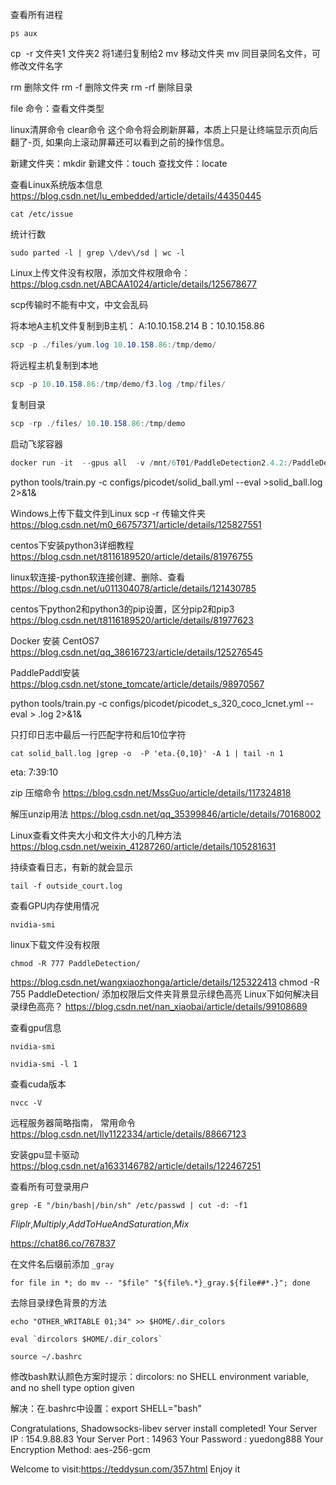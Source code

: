 查看所有进程
```
ps aux
```
cp  -r 文件夹1 文件夹2 将1递归复制给2 
mv 移动文件夹
mv 同目录同名文件，可修改文件名字

rm 删除文件
rm -f 删除文件夹
rm -rf 删除目录

file 命令：查看文件类型

linux清屏命令
clear命令
这个命令将会刷新屏幕，本质上只是让终端显示页向后翻了-页,
如果向上滚动屏幕还可以看到之前的操作信息。

新建文件夹：mkdir
新建文件：touch
查找文件：locate

查看Linux系统版本信息
https://blog.csdn.net/lu_embedded/article/details/44350445
```
cat /etc/issue
```

统计行数
```
sudo parted -l | grep \/dev\/sd | wc -l
```


Linux上传文件没有权限，添加文件权限命令：
https://blog.csdn.net/ABCAA1024/article/details/125678677

 scp传输时不能有中文，中文会乱码

将本地A主机文件复制到B主机： A:10.10.158.214 B：10.10.158.86
```c#
scp -p ./files/yum.log 10.10.158.86:/tmp/demo/
```
将远程主机复制到本地
```c#
scp -p 10.10.158.86:/tmp/demo/f3.log /tmp/files/
```
复制目录
```c#
scp -rp ./files/ 10.10.158.86:/tmp/demo
```


启动飞浆容器
```d
docker run -it  --gpus all  -v /mnt/6T01/PaddleDetection2.4.2:/PaddleDetection2.4.2  --name paddle-zsh2  paddlepaddle/paddle:2.4.2-gpu-cuda11.2-cudnn8.2-trt8.0 /bin/bash
```


python tools/train.py -c configs/picodet/solid_ball.yml --eval >solid_ball.log 2>&1&

Windows上传下载文件到Linux
scp -r 传输文件夹
https://blog.csdn.net/m0_66757371/article/details/125827551




centos下安装python3详细教程
https://blog.csdn.net/t8116189520/article/details/81976755

linux软连接-python软连接创建、删除、查看
https://blog.csdn.net/u011304078/article/details/121430785

centos下python2和python3的pip设置，区分pip2和pip3
https://blog.csdn.net/t8116189520/article/details/81977623

Docker 安装 CentOS7
https://blog.csdn.net/qq_38616723/article/details/125276545

PaddlePaddl安装
https://blog.csdn.net/stone_tomcate/article/details/98970567

python tools/train.py -c configs/picodet/picodet_s_320_coco_lcnet.yml --eval > .log 2>&1&


只打印日志中最后一行匹配字符和后10位字符
```
cat solid_ball.log |grep -o  -P 'eta.{0,10}' -A 1 | tail -n 1
```
eta: 7:39:10 


zip 压缩命令
https://blog.csdn.net/MssGuo/article/details/117324818

解压unzip用法
https://blog.csdn.net/qq_35399846/article/details/70168002

Linux查看文件夹大小和文件大小的几种方法
https://blog.csdn.net/weixin_41287260/article/details/105281631


持续查看日志，有新的就会显示
```ssh
tail -f outside_court.log
```

查看GPU内存使用情况
```
nvidia-smi
```


linux下载文件没有权限
```
chmod -R 777 PaddleDetection/
```
https://blog.csdn.net/wangxiaozhonga/article/details/125322413
chmod -R 755 PaddleDetection/
添加权限后文件夹背景显示绿色高亮
Linux下如何解决目录绿色高亮？
https://blog.csdn.net/nan_xiaobai/article/details/99108689


查看gpu信息
```
nvidia-smi
```

```
nvidia-smi -l 1
```
查看cuda版本
```
nvcc -V
```

远程服务器简略指南，
常用命令
https://blog.csdn.net/lly1122334/article/details/88667123

安装gpu显卡驱动
https://blog.csdn.net/a1633146782/article/details/122467251  

查看所有可登录用户
```
grep -E "/bin/bash|/bin/sh" /etc/passwd | cut -d: -f1
```



_Fliplr_,_Multiply_,_AddToHueAndSaturation_,_Mix_


https://chat86.co/767837

在文件名后缀前添加 `_gray`
```SH
for file in *; do mv -- "$file" "${file%.*}_gray.${file##*.}"; done
```


去除目录绿色背景的方法
```
echo "OTHER_WRITABLE 01;34" >> $HOME/.dir_colors
```

```
eval `dircolors $HOME/.dir_colors`
```

```
source ~/.bashrc
```

修改bash默认颜色方案时提示：dircolors: no SHELL environment variable, and no shell type option given

解决：在.bashrc中设置：export SHELL="bash"



Congratulations, Shadowsocks-libev server install completed!
Your Server IP        :  154.9.88.83 
Your Server Port      :  14963 
Your Password         :  yuedong888 
Your Encryption Method:  aes-256-gcm 

Welcome to visit:https://teddysun.com/357.html
Enjoy it